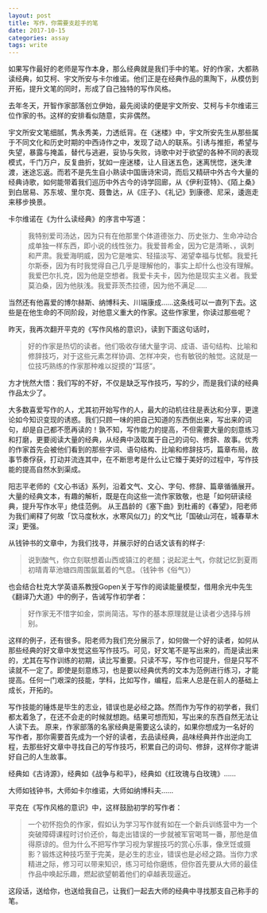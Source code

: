 ```yaml
---
layout: post
title: 写作，你需要支趁手的笔
date: 2017-10-15
categories: assay
tags: write
---
```



如果写作最好的老师是写作本身，那么经典就是我们手中的笔。好的作家，大都熟读经典，如艾柯、宇文所安与卡尔维诺。他们正是在经典作品的熏陶下，从模仿到开拓，提升文笔的同时，形成了自己独特的写作风格。

去年冬天，开智作家部落创立伊始，最先阅读的便是宇文所安、艾柯与卡尔维诺三位作家的书。这样的安排看似随意，实非偶然。

宇文所安文笔细腻，隽永秀美，力透纸背。在《迷楼》中，宇文所安先生从那些属于不同文化和历史时期的中西诗作之中，发现了动人的联系。引诱与推拒，希望与失望，暴露与掩盖，替代与逃避，妥协与失败，诗歌中对于欲望的各种不同的表现模式，千门万户，反复曲折，犹如一座迷楼，让人目迷五色，迷离恍惚，迷失津渡，迷途忘返。而若不是先生自小熟读中国唐诗宋词，而后又精研中外古今大量的经典诗歌，如何能带着我们巡历中外古今的诗学回廊，从《伊利亚特》、《陌上桑》到白居易、苏东坡、里尔克、聂鲁达，从《庄子》、《礼记》到康德、尼采，逶迤走来移步换景。


卡尔维诺在《为什么读经典》的序言中写道：
> 我特别爱司汤达，因为只有在他那里个体道德张力、历史张力、生命冲动合成单独一样东西，即小说的线性张力。我爱普希金，因为它是清晰、，讽刺和严肃。我爱海明威，因为它是唯实、轻描淡写、渴望幸福与忧郁。我爱托尔斯泰，因为有时我觉得自己几乎是理解他的，事实上却什么也没有理解。我爱巴尔扎克，因为他是空想者。我爱卡夫卡，因为他是现实主义者。我爱莫泊桑，因为他肤浅。我爱菲茨杰拉德，因为他不满足……

当然还有他喜爱的博尔赫斯、纳博科夫、川端康成……这条线可以一直列下去。这些是在他生命的不同阶段，对他意义重大的作家。这些作家里，你读过那些呢？

昨天，我再次翻开平克的《写作风格的意识》，读到下面这句话时，

> 好的作家是热切的读者。他们吸收存储大量字词、成语、语句结构、比喻和修辞技巧，对于这些元素怎样协调、怎样冲突，也有敏锐的触觉。这就是一位技巧熟练的作家那种难以捉摸的“耳感”。

方才恍然大悟：我们写的不好，不仅是缺乏写作技巧，写的少，而是我们读的经典作品太少了。

大多数喜爱写作的人，尤其初开始写作的人，最大的动机往往是表达和分享，更遑论如今知识变现的诱惑。我们只顾一味的把自己知道的东西倒出来，写出来的词句，却是自己都不愿再读的！孰不知，写作能力的提高，不但需要大量的刻意练习和打磨，更要阅读大量的经典，从经典中汲取属于自己的词句、修辞、故事。优秀的作家首先会被他们看到的那些字词、语句结构、比喻和修辞技巧，篇章布局，故事节奏俘获，打动并流连其中，在不断思考是什么让它臻于美好的过程中，写作技能的提高自然水到渠成。

阳志平老师的《文心书话》系列，沿着文气、文心、字句、修辞、篇章循循展开。大量的经典文本，有趣的解析，既是在向这些一流作家致敬，也是「如何研读经典，提升写作水平」绝佳范例。
从王昌龄的《塞下曲》到杜甫的《春望》，阳老师为我们阐释了何故「饮马度秋水，水寒风似刀」的文气比「国破山河在，城春草木深」更强。

从钱钟书的文章中，为我们找寻，并展示好的白话文该有的样子:
>说到酸气，你立刻联想着山西或镇江的老醋；说起泥土气，你就记忆到夏雨初晴青草池塘四周围氤氲着的气息。（钱钟书《俗气》）

也会结合杜克大学英语系教授Gopen关于写作的阅读能量模型，借用余光中先生《翻译乃大道》中的例子，告诫写作初学者：
>好作家无不惜字如金，崇尚简洁。写作的基本原理就是让读者少选择与辨别。

这样的例子，还有很多。阳老师为我们充分展示了，如何做一个好的读者，如何从那些经典的好文章中发觉这些写作技巧。可见，好文笔不是写出来的，而是读出来的，尤其在写作训练的初期，读比写重要。只读不写，写作也可提升，但是只写不读就不一定了。即使是刻意练习，也是要以经典优秀的文本为范例进行练习，才能提高。任何一门艰深的技能，学科，比如写作，编程，后来人总是在前人的基础上成长，开拓的。

写作技能的锤炼是毕生的志业，错误也是必经之路。然而作为写作的初学者，我们都太着急了，在还不会走的时候就想跑。结果可想而知，写出来的东西自然无法让人读下去。
原来，作家部落的名家经典是需要这么读的，如果你想成为一名好的写作者，那你需要首先成为一个好的读者，去品读经典，品味经典并作出逆向工程，去那些好文章中寻找自己的写作技巧，积累自己的词句、修辞，这样你才能讲好自己的人生故事。

经典如《古诗源》，经典如《战争与和平》，经典如《红玫瑰与白玫瑰》……

大师如钱钟书，大师如卡尔维诺，大师如纳博科夫……

平克在《写作风格的意识》中，这样鼓励初学的写作者：
>一个初怀抱负的作家，假如认为学习写作就有如在一个新兵训练营中为一个突破障碍课程时讨价还价，每走出错误的一步就被军官喝骂一番，那他是值得原谅的。但为什么不把写作学习视为掌握技巧的赏心乐事，像烹饪或摄影？锻炼这种技巧至于完美，是必生的志业，错误也是必经之路。当你力求精进之际，修习可以带来知识，练习可给你磨练，但你首先要从大师的最佳作品中唤起乐趣，燃起欲望朝着他们的卓越表现逼近。

这段话，送给你，也送给我自己，让我们一起去大师的经典中寻找那支自己称手的笔。
